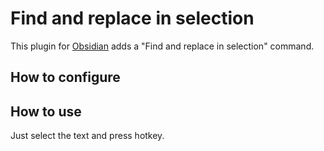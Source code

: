 # Find and replace in selection

This plugin for [Obsidian](https://obsidian.md/) adds a "Find and replace in selection" command.

## How to configure


## How to use

Just select the text and press hotkey.


